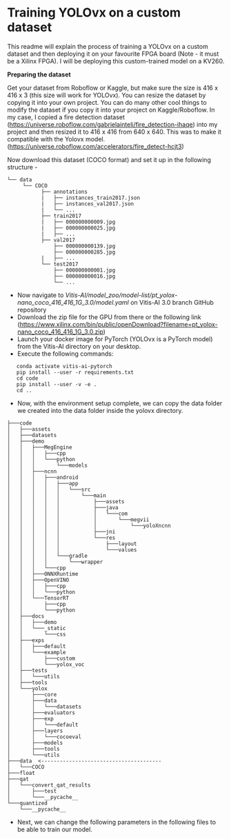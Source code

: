 # Training YOLOvx on a custom dataset

This readme will explain the process of training a YOLOvx on a custom dataset and then deploying it on your favourite FPGA board (Note - it must be a Xilinx FPGA). I will be deploying this custom-trained model on a KV260. </br>

**Preparing the dataset** </br>

Get your dataset from Roboflow or Kaggle, but make sure the size is 416 x 416 x 3 (this size will work for YOLOvx). You can resize the dataset by copying it into your own project. You can do many other cool things to modify the dataset if you copy it into your project on Kaggle/Roboflow. In my case, I copied a fire detection dataset (https://universe.roboflow.com/gabrielainteli/fire_detection-ihaqe) into my project and then resized it to 416 x 416 from 640 x 640. This was to make it compatible with the Yolovx model. (https://universe.roboflow.com/accelerators/fire_detect-hcjt3)

Now download this dataset (COCO format) and set it up in the following structure -
  ```
  └── data
       └── COCO
             ├── annotations
             |   ├── instances_train2017.json
             |   ├── instances_val2017.json
             |   └── ...
             ├── train2017
             |   ├── 000000000009.jpg
             |   ├── 000000000025.jpg
             |   ├── ...
             ├── val2017
                 ├── 000000000139.jpg
                 ├── 000000000285.jpg
             |   ├── ...
             └── test2017
                 ├── 000000000001.jpg
                 ├── 000000000016.jpg
                 └── ...
  ```

- Now navigate to *Vitis-AI/model_zoo/model-list/pt_yolox-nano_coco_416_416_1G_3.0/model.yaml* on Vitis-AI 3.0 branch GitHub repository 
- Download the zip file for the GPU from there or the following link (https://www.xilinx.com/bin/public/openDownload?filename=pt_yolox-nano_coco_416_416_1G_3.0.zip)
- Launch your docker image for PyTorch (YOLOvx is a PyTorch model) from the Vitis-AI directory on your desktop.
- Execute the following commands:
```
   conda activate vitis-ai-pytorch
   pip install --user -r requirements.txt 
   cd code
   pip install --user -v -e .
   cd ..
```
- Now, with the environment setup complete, we can copy the data folder we created into the data folder inside the yolovx directory.
```
├───code
│   ├───assets
│   ├───datasets
│   ├───demo
│   │   ├───MegEngine
│   │   │   ├───cpp
│   │   │   └───python
│   │   │       └───models
│   │   ├───ncnn
│   │   │   ├───android
│   │   │   │   ├───app
│   │   │   │   │   └───src
│   │   │   │   │       └───main
│   │   │   │   │           ├───assets
│   │   │   │   │           ├───java
│   │   │   │   │           │   └───com
│   │   │   │   │           │       └───megvii
│   │   │   │   │           │           └───yoloXncnn
│   │   │   │   │           ├───jni
│   │   │   │   │           └───res
│   │   │   │   │               ├───layout
│   │   │   │   │               └───values
│   │   │   │   └───gradle
│   │   │   │       └───wrapper
│   │   │   └───cpp
│   │   ├───ONNXRuntime
│   │   ├───OpenVINO
│   │   │   ├───cpp
│   │   │   └───python
│   │   └───TensorRT
│   │       ├───cpp
│   │       └───python
│   ├───docs
│   │   ├───demo
│   │   └───_static
│   │       └───css
│   ├───exps
│   │   ├───default
│   │   └───example
│   │       ├───custom
│   │       └───yolox_voc
│   ├───tests
│   │   └───utils
│   ├───tools
│   └───yolox
│       ├───core
│       ├───data
│       │   └───datasets
│       ├───evaluators
│       ├───exp
│       │   └───default
│       ├───layers
│       │   └───cocoeval
│       ├───models
│       ├───tools
│       └───utils
├───data  <---------------------------------------
│   └───COCO
├───float
├───qat
│   └───convert_qat_results
│       ├───test
│       └───__pycache__
└───quantized
    └───__pycache__
```
- Next, we can change the following parameters in the following files to be able to train our model.
  
